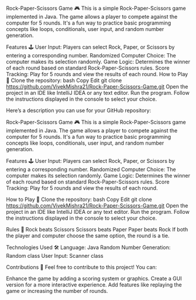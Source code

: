 Rock-Paper-Scissors Game 🎮
This is a simple Rock-Paper-Scissors game implemented in Java. The game allows a player to compete against the computer for 5 rounds. It's a fun way to practice basic programming concepts like loops, conditionals, user input, and random number generation.

Features 🕹️
User Input: Players can select Rock, Paper, or Scissors by entering a corresponding number.
Randomized Computer Choice: The computer makes its selection randomly.
Game Logic: Determines the winner of each round based on standard Rock-Paper-Scissors rules.
Score Tracking: Play for 5 rounds and view the results of each round.
How to Play 🚀
Clone the repository:
bash
Copy
Edit
git clone https://github.com/VivekMishra21/Rock-Paper-Scissors-Game.git
Open the project in an IDE like IntelliJ IDEA or any text editor.
Run the program.
Follow the instructions displayed in the console to select your choice.

Here’s a description you can use for your GitHub repository:

Rock-Paper-Scissors Game 🎮
This is a simple Rock-Paper-Scissors game implemented in Java. The game allows a player to compete against the computer for 5 rounds. It's a fun way to practice basic programming concepts like loops, conditionals, user input, and random number generation.

Features 🕹️
User Input: Players can select Rock, Paper, or Scissors by entering a corresponding number.
Randomized Computer Choice: The computer makes its selection randomly.
Game Logic: Determines the winner of each round based on standard Rock-Paper-Scissors rules.
Score Tracking: Play for 5 rounds and view the results of each round.

How to Play 🚀
Clone the repository:
bash
Copy
Edit
git clone https://github.com/VivekMishra21/Rock-Paper-Scissors-Game.git
Open the project in an IDE like IntelliJ IDEA or any text editor.
Run the program.
Follow the instructions displayed in the console to select your choice.

Rules 📜
Rock beats Scissors
Scissors beats Paper
Paper beats Rock
If both the player and computer choose the same option, the round is a tie.

Technologies Used 🛠️
Language: Java
Random Number Generation: Random class
User Input: Scanner class

Contributions 🤝
Feel free to contribute to this project! You can:

Enhance the game by adding a scoring system or graphics.
Create a GUI version for a more interactive experience.
Add features like replaying the game or increasing the number of rounds.
